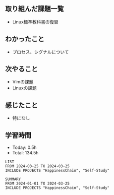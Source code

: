 ## 取り組んだ課題一覧
- Linux標準教科書の復習
## わかったこと
- プロセス、シグナルについて
## 次やること
- Vimの課題
- Linuxの課題
## 感じたこと
- 特になし
## 学習時間
- Today: 0.5h
- Total: 134.5h

```toggl
LIST
FROM 2024-03-25 TO 2024-03-25
INCLUDE PROJECTS "HappinessChain", "Self-Study"
```
```toggl
SUMMARY
FROM 2024-01-01 TO 2024-03-25
INCLUDE PROJECTS "HappinessChain", "Self-Study"
```
